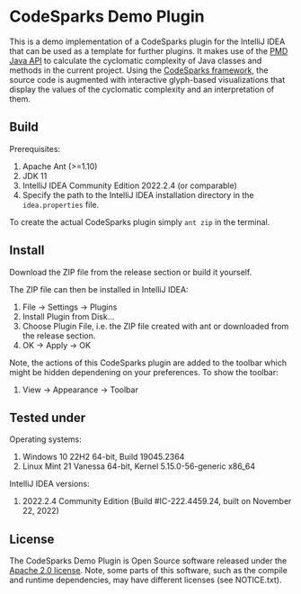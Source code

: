 # CodeSparks Demo Plugin

This is a demo implementation of a CodeSparks plugin for the IntelliJ IDEA that can be used as a template for further
plugins. It makes use of the [PMD Java API](https://pmd.sourceforge.io/pmd-6.29.0/pmd_userdocs_tools_java_api.html) to
calculate the cyclomatic complexity of Java classes and methods in the current project. Using
the [CodeSparks framework](https://github.com/segroup-uni-trier/codesparks-core), the source code is augmented with
interactive glyph-based visualizations that display the values of the cyclomatic complexity and an interpretation of
them.

## Build

Prerequisites:

1. Apache Ant (>=1.10)
2. JDK 11
3. IntelliJ IDEA Community Edition 2022.2.4 (or comparable)
3. Specify the path to the IntelliJ IDEA installation directory in the `idea.properties` file.

To create the actual CodeSparks plugin simply `ant zip` in the terminal.

## Install

Download the ZIP file from the release section or build it yourself.

The ZIP file can then be installed in IntelliJ IDEA:

1. File &rarr; Settings &rarr; Plugins
2. Install Plugin from Disk...
3. Choose Plugin File, i.e. the ZIP file created with ant or downloaded from the release section.
4. OK &rarr; Apply &rarr; OK

Note, the actions of this CodeSparks plugin are added to the toolbar which might be hidden dependening on your
preferences. To show the toolbar:

1. View &rarr; Appearance &rarr; Toolbar

## Tested under

Operating systems:

1. Windows 10 22H2 64-bit, Build 19045.2364
2. Linux Mint 21 Vanessa 64-bit, Kernel 5.15.0-56-generic x86_64

IntelliJ IDEA versions:

1. 2022.2.4 Community Edition (Build #IC-222.4459.24, built on November 22, 2022)

## License

The CodeSparks Demo Plugin is Open Source software released under the
[Apache 2.0 license](https://www.apache.org/licenses/LICENSE-2.0). Note, some parts of this software, such as the 
compile and runtime dependencies, may have different licenses (see NOTICE.txt).
